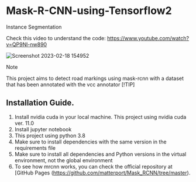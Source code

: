 # Mask-R-CNN-using-Tensorflow2
Instance Segmentation

Check this video to understand the code: https://www.youtube.com/watch?v=QP9Nl-nw890

![Screenshot 2023-02-18 154952](https://user-images.githubusercontent.com/60029146/219943863-63467d85-db8e-40f8-b712-a31ed89717fb.jpg)

> [!NOTE]
> This project aims to detect road markings using mask-rcnn with a dataset that has been annotated with the vcc annotator
> [!TIP]
> ## Installation Guide.
> 1. Install nvidia cuda in your local machine. This project using nvidia cuda ver. 11.0
> 2. Install jupyter notebook
> 3. This project using python 3.8
> 4. Make sure to install dependencies with the same version in the requirements file
> 5. Make sure to install all dependencies and Python versions in the virtual environment, not the global environment
> 6. To see how mrcnn works, you can check the official repository at [GitHub Pages (https://github.com/matterport/Mask_RCNN/tree/master).



